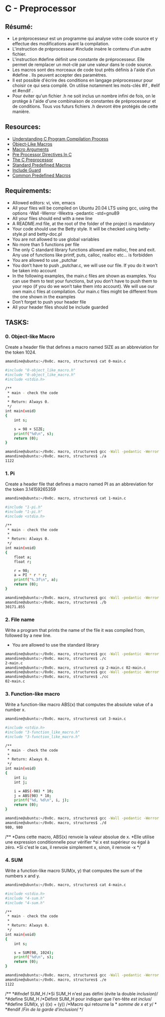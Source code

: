 # C - Preprocessor

## Résumé:
* Le préprocesseur est un programme qui analyse votre code source et y effectue des modifications avant la compilation.
* L'instruction de préprocesseur #include insère le contenu d'un autre fichier.
* L'instruction #define définit une constante de préprocesseur. Elle permet de remplacer un mot-clé par une valeur dans le code source.
* Les macros sont des morceaux de code tout prêts définis à l'aide d'un #define  . Ils peuvent accepter des paramètres.
* Il est possible d'écrire des conditions en langage préprocesseur pour choisir ce qui sera compilé. On utilise notamment les mots-clés #if  , #elif et #endif  .
* Pour éviter qu'un fichier .h ne soit inclus un nombre infini de fois, on le protège à l'aide d'une combinaison de constantes de préprocesseur et de conditions. Tous vos futurs fichiers .h devront être protégés de cette manière.

## Resources:
* [Understanding C Program Compilation Process](https://www.youtube.com/watch?v=VDslRumKvRA)
* [Object-Like Macros](https://gcc.gnu.org/onlinedocs/gcc-5.1.0/cpp/Object-like-Macros.html#Object-like-Macros)
* [Macro Arguments](https://gcc.gnu.org/onlinedocs/gcc-5.1.0/cpp/Macro-Arguments.html#Macro-Arguments)
* [Pre Processor Directives In C](https://www.youtube.com/watch?v=X6HiYbY3Uak)
* [The C Preprocessor](https://www.cprogramming.com/tutorial/cpreprocessor.html)
* [Standard Predefined Macros](https://gcc.gnu.org/onlinedocs/gcc-5.1.0/cpp/Standard-Predefined-Macros.html#Standard-Predefined-Macros)
* [Include Guard](https://en.wikipedia.org/wiki/Include_guard)
* [Common Predefined Macros](https://gcc.gnu.org/onlinedocs/gcc-5.1.0/cpp/Common-Predefined-Macros.html#Common-Predefined-Macros)


## Requirements:

* Allowed editors: vi, vim, emacs
* All your files will be compiled on Ubuntu 20.04 LTS using gcc, using the options -Wall -Werror -Wextra -pedantic -std=gnu89
* All your files should end with a new line
* A README.md file, at the root of the folder of the project is mandatory
* Your code should use the Betty style. It will be checked using betty-style.pl and betty-doc.pl
* You are not allowed to use global variables
* No more than 5 functions per file
* The only C standard library functions allowed are malloc, free and exit. Any use of functions like printf, puts, calloc, realloc etc… is forbidden
* You are allowed to use _putchar
* You don’t have to push _putchar.c, we will use our file. If you do it won’t be taken into account
* In the following examples, the main.c files are shown as examples. You can use them to test your functions, but you don’t have to push them to your repo (if you do we won’t take them into account). We will use our own main.c files at compilation. Our main.c files might be different from the one shown in the examples
* Don’t forget to push your header file
* All your header files should be include guarded

## TASKS: 

### 0. Object-like Macro
Create a header file that defines a macro named SIZE as an abbreviation for the token 1024.

```bash
amandine@ubuntu:~/0x0c. macro, structures$ cat 0-main.c

#include "0-object_like_macro.h"
#include "0-object_like_macro.h"
#include <stdio.h>

/**
 * main - check the code
 *
 * Return: Always 0.
 */
int main(void)
{
    int s;

    s = 98 + SIZE;
    printf("%d\n", s);
    return (0);
}

amandine@ubuntu:~/0x0c. macro, structures$ gcc -Wall -pedantic -Werror -Wextra -std=gnu89 0-main.c -o a
amandine@ubuntu:~/0x0c. macro, structures$ ./a 
1122
```

### 1. Pi
Create a header file that defines a macro named PI as an abbreviation for the token 3.14159265359

```bash
amandine@ubuntu:~/0x0c. macro, structures$ cat 1-main.c

#include "1-pi.h"
#include "1-pi.h"
#include <stdio.h>

/**
 * main - check the code
 *
 * Return: Always 0.
 */
int main(void)
{
    float a;
    float r;

    r = 98;
    a = PI * r * r;
    printf("%.3f\n", a);
    return (0);
}

amandine@ubuntu:~/0x0c. macro, structures$ gcc -Wall -pedantic -Werror -Wextra -std=gnu89 1-main.c -o b
amandine@ubuntu:~/0x0c. macro, structures$ ./b
30171.855
```

### 2. File name
Write a program that prints the name of the file it was compiled from, followed by a new line.

* You are allowed to use the standard library

```bash
amandine@ubuntu:~/0x0c. macro, structures$ gcc -Wall -pedantic -Werror -Wextra -std=gnu89 2-main.c -o c
amandine@ubuntu:~/0x0c. macro, structures$ ./c 
2-main.c
amandine@ubuntu:~/0x0c. macro, structures$ cp 2-main.c 02-main.c
amandine@ubuntu:~/0x0c. macro, structures$ gcc -Wall -pedantic -Werror -Wextra -std=gnu89 02-main.c -o cc
amandine@ubuntu:~/0x0c. macro, structures$ ./cc
02-main.c
```

### 3. Function-like macro
Write a function-like macro ABS(x) that computes the absolute value of a number x.

```bash
amandine@ubuntu:~/0x0c. macro, structures$ cat 3-main.c

#include <stdio.h>
#include "3-function_like_macro.h"
#include "3-function_like_macro.h"

/**
 * main - check the code
 *
 * Return: Always 0.
 */
int main(void)
{
    int i;
    int j;

    i = ABS(-98) * 10;
    j = ABS(98) * 10;
    printf("%d, %d\n", i, j);
    return (0);
}

amandine@ubuntu:~/0x0c. macro, structures$ gcc -Wall -pedantic -Werror -Wextra -std=gnu89 3-main.c -o d
amandine@ubuntu:~/0x0c. macro, structures$ ./d 
980, 980
```

/**
  *Dans cette macro, ABS(x) renvoie la valeur absolue de x.
  *Elle utilise une expression conditionnelle pour vérifier 
  *si x est supérieur ou égal à zéro. 
  *Si c'est le cas, il renvoie simplement x, sinon, il renvoie -x
  */

### 4. SUM
Write a function-like macro SUM(x, y) that computes the sum of the numbers x and y.

```bash
amandine@ubuntu:~/0x0c. macro, structures$ cat 4-main.c

#include <stdio.h>
#include "4-sum.h"
#include "4-sum.h"

/**
 * main - check the code
 *
 * Return: Always 0.
 */
int main(void)
{
    int s;

    s = SUM(98, 1024);
    printf("%d\n", s);
    return (0);
}

amandine@ubuntu:~/0x0c. macro, structures$ gcc -Wall -pedantic -Werror -Wextra -std=gnu89 4-main.c -o e
amandine@ubuntu:~/0x0c. macro, structures$ ./e 
1122
```

/**
 *#ifndef SUM_H  /*Si SUM_H n'est pas défini (évite la double *inclusion)*/
 *#define SUM_H  /*Définit SUM_H pour indiquer que l'en-tête *est inclus*/
 *#define SUM(x, y) ((x) + (y))  /*Macro qui retourne la *  *somme de x et y*/
 *
 *#endif  /*Fin de la garde d'inclusion*/
 */
